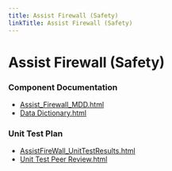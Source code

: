 ```yaml
---
title: Assist Firewall (Safety)
linkTitle: Assist Firewall (Safety)
---
```


# Assist Firewall (Safety)
### Component Documentation

- [Assist_Firewall_MDD.html](doc/Assist_Firewall_MDD.html)
- [Data Dictionary.html](doc/Data%20Dictionary.html)

### Unit Test Plan

- [AssistFireWall_UnitTestResults.html](utp/Tessy/report/AssistFireWall_UnitTestResults.html)
- [Unit Test Peer Review.html](utp/Tessy/report/Unit%20Test%20Peer%20Review.html)

